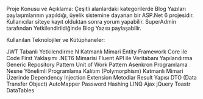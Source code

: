 Proje Konusu ve Açıklama:
Çeşitli alanlardaki kategorilerde Blog Yazıları paylaşımlarının yapıldığı, üyelik sistemine dayanan bir ASP.Net 6 projesidir.
Kullanıcılar siteye kayıt olduktan sonra yorum yapabilir.
SuperAdmin tarafından Yetkilendirildiğinde Blog Yazısı paylaşabilir.

Kullanılan Teknolojiler ve Kütüphaneler:

JWT Tabanlı Yetkilendirme
N Katmanlı Mimari
Entity Framework Core ile Code First Yaklaşımı
.NET6 Mimarisi
Fluent API ile Veritabanı Yapılandırma
Generic Repository Pattern
Unit of Work Pattern
Asenkron Programlama
Nesne Yönelimli Programlama
Kalıtım (Polymorphism)
Katmanlı Mimari Üzerinde Dependency Injection
Extension Metodlar
Result Yapısı
DTO (Data Transfer Object)
AutoMapper
Password Hashing
LINQ
Ajax
jQuery
Toastr
DataTables
